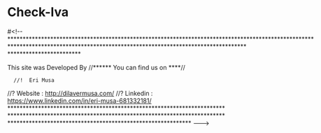 # Check-Iva

#<!--**********************************************************************************************************************************************************************************************************

This site was Developed By //****** You can find us on ****//

      //!  Eri Musa  
//? Website : http://dilavermusa.com/ //? Linkedin : https://www.linkedin.com/in/eri-musa-681332181/ ********************************************************************************************************************************************************************************************************** --->
